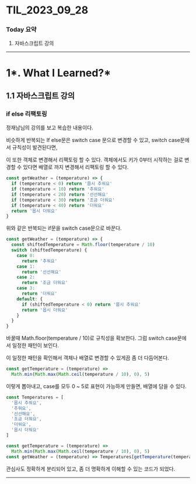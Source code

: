 # TIL_2023_09_28

### Today 요약

1. 자바스크립트 강의

---

# 1*. What I Learned?*

## 1.1 자바스크립트 강의

### if else 리팩토링

정재남님의 강의를 보고 복습한 내용이다.

비슷하게 반복되는 If else문은 switch case 문으로 변경할 수 있고, switch case문에서 규칙성이 발견된다면,

이 또한 객체로 변경해서 리팩토링 할 수 있다. 객체에서도 키가 0부터 시작하는 걸로 변경할 수 있다면 배열로 까지 변경해서 리팩토링 할 수 있다.

```jsx
const getWeather = (temperature) => {
  if (temperature < 0) return '몹시 추워요'
  if (temperature < 10) return '추워요'
  if (temperature < 20) return '선선해요'
  if (temperature < 30) return '조금 더워요'
  if (temperature < 40) return '더워요'
  return '몹시 더워요'
}
```

위와 같은 반복되는 if문을 switch case문으로 바꾼다.

```jsx
const getWeather = (temperature) => {
  const shiftedTemperature = Math.floor(temperature / 10)
  switch (shiftedTemperature) {
    case 0:
      return '추워요'
    case 1:
      return '선선해요'
    case 2:
      return '조금 더워요'
    case 3:
      return '더워요'
    default: {
      if (shiftedTemperature < 0) return '몹시 추워요'
      return '몹시 더워요'
    }
  }
}
```

바꿀때 Math.floor(temperature / 10)로 규칙성을 확보한다. 그럼 switch case문에서 일정한 패턴이 보인다.

이 일정한 패턴을 확인해서 객체나 배열로 변경할 수 있게끔 좀 더 다듬어본다.

```jsx
const getTemperature = (temperature) =>
  Math.min(Math.max(Math.ceil(temperature / 10), 0), 5)
```

이렇게 뽑아내고, case를 모두 0 ~ 5로 표현이 가능하게 만들면, 배열에 담을 수 있다.

```jsx
const Temperatures = [
  '몹시 추워요',
  '추워요',
  '선선해요',
  '조금 더워요',
  '더워요',
  '몹시 더워요'
]

const getTemperature = (temperature) =>
  Math.min(Math.max(Math.ceil(temperature / 10), 0), 5)
const getWeather = (temperature) => Temperatures[getTemperature(temperature)]
```

관심사도 정확하게 분리되어 있고, 좀 더 명확하게 이해할 수 있는 코드가 되었다.

---
